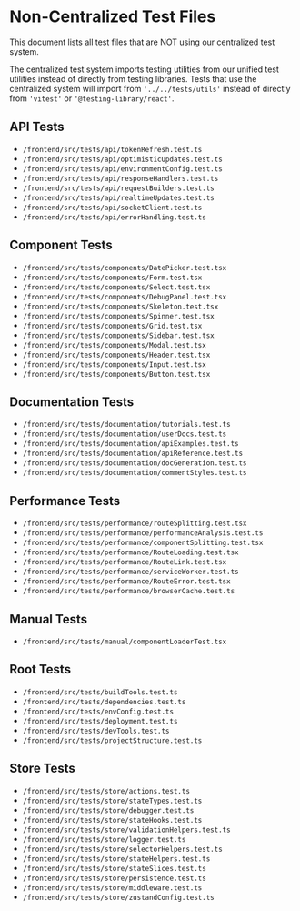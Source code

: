 # Non-Centralized Test Files

This document lists all test files that are NOT using our centralized test system.

The centralized test system imports testing utilities from our unified test utilities instead of directly from testing libraries. Tests that use the centralized system will import from `'../../tests/utils'` instead of directly from `'vitest'` or `'@testing-library/react'`.

## API Tests

- `/frontend/src/tests/api/tokenRefresh.test.ts`
- `/frontend/src/tests/api/optimisticUpdates.test.ts`
- `/frontend/src/tests/api/environmentConfig.test.ts`
- `/frontend/src/tests/api/responseHandlers.test.ts`
- `/frontend/src/tests/api/requestBuilders.test.ts`
- `/frontend/src/tests/api/realtimeUpdates.test.ts`
- `/frontend/src/tests/api/socketClient.test.ts`
- `/frontend/src/tests/api/errorHandling.test.ts`

## Component Tests

- `/frontend/src/tests/components/DatePicker.test.tsx`
- `/frontend/src/tests/components/Form.test.tsx`
- `/frontend/src/tests/components/Select.test.tsx`
- `/frontend/src/tests/components/DebugPanel.test.tsx`
- `/frontend/src/tests/components/Skeleton.test.tsx`
- `/frontend/src/tests/components/Spinner.test.tsx`
- `/frontend/src/tests/components/Grid.test.tsx`
- `/frontend/src/tests/components/Sidebar.test.tsx`
- `/frontend/src/tests/components/Modal.test.tsx`
- `/frontend/src/tests/components/Header.test.tsx`
- `/frontend/src/tests/components/Input.test.tsx`
- `/frontend/src/tests/components/Button.test.tsx`

## Documentation Tests

- `/frontend/src/tests/documentation/tutorials.test.ts`
- `/frontend/src/tests/documentation/userDocs.test.ts`
- `/frontend/src/tests/documentation/apiExamples.test.ts`
- `/frontend/src/tests/documentation/apiReference.test.ts`
- `/frontend/src/tests/documentation/docGeneration.test.ts`
- `/frontend/src/tests/documentation/commentStyles.test.ts`

## Performance Tests

- `/frontend/src/tests/performance/routeSplitting.test.tsx`
- `/frontend/src/tests/performance/performanceAnalysis.test.ts`
- `/frontend/src/tests/performance/componentSplitting.test.tsx`
- `/frontend/src/tests/performance/RouteLoading.test.tsx`
- `/frontend/src/tests/performance/RouteLink.test.tsx`
- `/frontend/src/tests/performance/serviceWorker.test.ts`
- `/frontend/src/tests/performance/RouteError.test.tsx`
- `/frontend/src/tests/performance/browserCache.test.ts`

## Manual Tests

- `/frontend/src/tests/manual/componentLoaderTest.tsx`

## Root Tests

- `/frontend/src/tests/buildTools.test.ts`
- `/frontend/src/tests/dependencies.test.ts`
- `/frontend/src/tests/envConfig.test.ts`
- `/frontend/src/tests/deployment.test.ts`
- `/frontend/src/tests/devTools.test.ts`
- `/frontend/src/tests/projectStructure.test.ts`

## Store Tests

- `/frontend/src/tests/store/actions.test.ts`
- `/frontend/src/tests/store/stateTypes.test.ts`
- `/frontend/src/tests/store/debugger.test.ts`
- `/frontend/src/tests/store/stateHooks.test.ts`
- `/frontend/src/tests/store/validationHelpers.test.ts`
- `/frontend/src/tests/store/logger.test.ts`
- `/frontend/src/tests/store/selectorHelpers.test.ts`
- `/frontend/src/tests/store/stateHelpers.test.ts`
- `/frontend/src/tests/store/stateSlices.test.ts`
- `/frontend/src/tests/store/persistence.test.ts`
- `/frontend/src/tests/store/middleware.test.ts`
- `/frontend/src/tests/store/zustandConfig.test.ts` 
